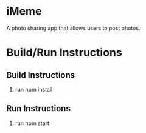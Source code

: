 # iMeme
A photo sharing app that allows users to post photos.

# Build/Run Instructions

## Build Instructions
1. run npm install

## Run Instructions
1. run npm start
